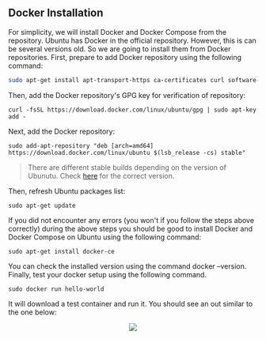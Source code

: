 ## Docker Installation

For simplicity, we will install Docker and Docker Compose from the repository. Ubuntu has Docker in the official repository. However, this is can be several versions old. So we are going to install them from Docker repositories. First, prepare to add Docker repository using the following command:

```bash
sudo apt-get install apt-transport-https ca-certificates curl software-properties-common
```

Then, add the Docker repository's GPG key for verification of repository:

``` curl -fsSL https://download.docker.com/linux/ubuntu/gpg | sudo apt-key add - ```

Next, add the Docker repository:

``` sudo add-apt-repository "deb [arch=amd64] https://download.docker.com/linux/ubuntu $(lsb_release -cs) stable" ```
> There are different stable builds depending on the version of Ubunutu. Check [here](https://download.docker.com/linux/ubuntu/dists/bionic/pool/stable/amd64/) for the correct version.

Then, refresh Ubuntu packages list:

``` sudo apt-get update ```

If you did not encounter any errors (you won't if you follow the steps above correctly) during the above steps you should be good to install Docker and Docker Compose on Ubuntu using the following command:

``` sudo apt-get install docker-ce ```

You can check the installed version using the command docker –version. Finally, test your docker setup using the following command.

``` sudo docker run hello-world ```

It will download a test container and run it. You should see an out similar to the one below:

<p align="center">
  <img src="https://www.smarthomebeginner.com/images/2018/04/docker-hello-world.png">
</p>


